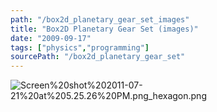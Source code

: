 ```yaml
---
path: "/box2d_planetary_gear_set_images"
title: "Box2D Planetary Gear Set (images)"
date: "2009-09-17"
tags: ["physics","programming"]
sourcePath: "/box2d_planetary_gear_set"
---
```


 ![Screen%20shot%202011-07-21%20at%205.25.26%20PM.png_hexagon.png](Screen%20shot%202011-07-21%20at%205.25.26%20PM.png_hexagon.png)